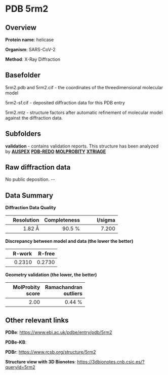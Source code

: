 # PDB 5rm2

## Overview

**Protein name**: helicase

**Organism**: SARS-CoV-2

**Method**: X-Ray Diffraction



## Basefolder

5rm2.pdb and 5rm2.cif - the coordinates of the threedimensional molecular model

5rm2-sf.cif - deposited diffraction data for this PDB entry

5rm2.mtz - structure factors after automatic refinement of molecular model against the diffraction data.

## Subfolders





**validation** - contains validation reports. This structure has been analyzed by [**AUSPEX**](https://github.com/thorn-lab/coronavirus_structural_task_force/tree/master/pdb/helicase/SARS-CoV-2/5rm2/validation/auspex) [**PDB-REDO**](https://github.com/thorn-lab/coronavirus_structural_task_force/tree/master/pdb/helicase/SARS-CoV-2/5rm2/validation/pdb-redo) [**MOLPROBITY**](https://github.com/thorn-lab/coronavirus_structural_task_force/tree/master/pdb/helicase/SARS-CoV-2/5rm2/validation/molprobity) [**XTRIAGE**](https://github.com/thorn-lab/coronavirus_structural_task_force/blob/master/pdb/helicase/SARS-CoV-2/5rm2/validation/Xtriage_output.log)  



## Raw diffraction data

No public deposition. --<br> 

## Data Summary
**Diffraction Data Quality**

|   | Resolution | Completeness| I/sigma |
|---|-------------:|----------------:|--------------:|
|   |1.82 Å|90.5  %|<img width=50/>7.200|

**Discrepancy between model and data (the lower the better)**

|   | **R-work**| **R-free**   
|---|-------------:|----------------:|           
||  0.2310|  0.2730|

**Geometry validation (the lower, the better)**

|   |**MolProbity<br>score**| **Ramachandran<br>outliers** 
|---|-------------:|----------------:|
||  2.00|  0.44 %|

 

 



## Other relevant links 
**PDBe**:  https://www.ebi.ac.uk/pdbe/entry/pdb/5rm2

**PDBe-KB**:  
 
**PDBr**: https://www.rcsb.org/structure/5rm2 

**Structure view with 3D Bionotes**: https://3dbionotes.cnb.csic.es/?queryId=5rm2

